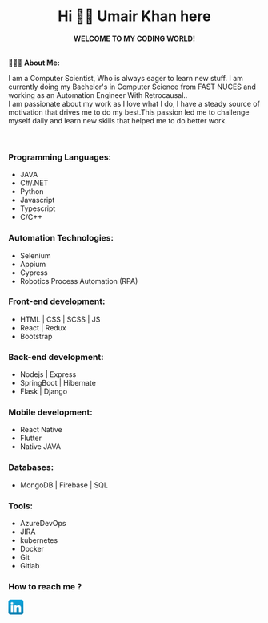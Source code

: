 # <div align="center">Hi 👋🏼 Umair Khan here</div>
 <div align="center"><strong>WELCOME TO MY CODING WORLD!</strong></div>
<br>

👨🏽‍💻 **About Me:**
<p>I am a Computer Scientist, Who is always eager to learn new stuff. I am currently doing my Bachelor's in Computer Science from FAST NUCES and working as an Automation Engineer With Retrocausal..<br>
I am passionate about my work as I love what I do, I have a steady source of motivation that drives me to do my best.This passion led me to challenge myself daily and learn new skills that helped me to do better work. </p>
<br>

### Programming Languages:
- JAVA
- C#/.NET
- Python
- Javascript
- Typescript
- C/C++

### Automation Technologies:
- Selenium
- Appium
- Cypress
- Robotics Process Automation (RPA)

### Front-end development:
- HTML | CSS | SCSS | JS
- React | Redux 
- Bootstrap

### Back-end development:
- Nodejs | Express
- SpringBoot | Hibernate
- Flask | Django


### Mobile development:
- React Native
- Flutter
- Native JAVA

### Databases:
- MongoDB | Firebase | SQL

### Tools:
- AzureDevOps
- JIRA
- kubernetes
- Docker
- Git
- Gitlab

### How to reach me ?

[<img src="./linkedin_icon.png" width="30" height="30">](https://www.linkedin.com/in/mumairkhan13/)
